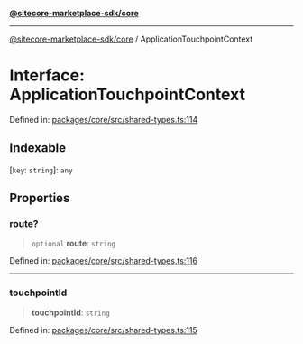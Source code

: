 [**@sitecore-marketplace-sdk/core**](../README.md)

***

[@sitecore-marketplace-sdk/core](../README.md) / ApplicationTouchpointContext

# Interface: ApplicationTouchpointContext

Defined in: [packages/core/src/shared-types.ts:114](https://github.com/Sitecore/marketplace-sdk/blob/e3ec55ede335ad59ac5875d32f0d68c50e7bc899/packages/core/src/shared-types.ts#L114)

## Indexable

\[`key`: `string`\]: `any`

## Properties

### route?

> `optional` **route**: `string`

Defined in: [packages/core/src/shared-types.ts:116](https://github.com/Sitecore/marketplace-sdk/blob/e3ec55ede335ad59ac5875d32f0d68c50e7bc899/packages/core/src/shared-types.ts#L116)

***

### touchpointId

> **touchpointId**: `string`

Defined in: [packages/core/src/shared-types.ts:115](https://github.com/Sitecore/marketplace-sdk/blob/e3ec55ede335ad59ac5875d32f0d68c50e7bc899/packages/core/src/shared-types.ts#L115)
